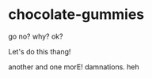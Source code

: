 chocolate-gummies
=================

go
no?
why?
ok?

Let's do this thang!

another
and one morE!
damnations.
heh
